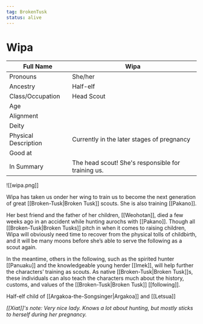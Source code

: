 ```yaml
---
tag: BrokenTusk
status: alive
---
```

# Wipa

| Full Name            | Wipa                                       |
| -------------------- | ------------------------------------------ |
| Pronouns             | She/her                                    |
| Ancestry             |Half-elf |
| Class/Occupation     | Head Scout                                 |
| Age                  |                                            |
| Alignment            |                                            |
| Deity                |                                            |
| Physical Description | Currently in the later stages of pregnancy |
| Good at              |                                            |
| In Summary           | The head scout! She's responsible for training us. |

![[wipa.png]]

Wipa has taken us onder her wing to train us to become the next generation of great [[Broken-Tusk|Broken Tusk]] scouts. She is also training [[Pakano]].

Her best friend and the father of her children, [[Weohotan]], died a few weeks ago in an accident while hunting aurochs with [[Pakano]]. Though all [[Broken-Tusk|Broken Tusks]] pitch in when it comes to raising children, Wipa will obviously need time to recover from the physical tolls of childbirth, and it will be many moons before she’s able to serve the following as a scout again.

In the meantime, others in the following, such as the spirited hunter [[Panuaku]] and the knowledgeable young herder [[Imek]], will help further the characters’ training as scouts. As native [[Broken-Tusk|Broken Tusk]]s, these individuals can also teach the characters much about the history, customs, and values of the [[Broken-Tusk|Broken Tusk]] [[following]].

Half-elf child of [[Argakoa-the-Songsinger|Argakoa]] and [[Letsua]]


*[[Xiat]]'s note: Very nice lady. Knows a lot about hunting, but mostly sticks to herself during her pregnancy.*